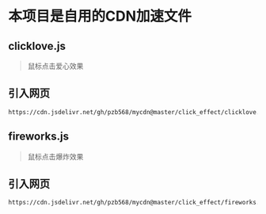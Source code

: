 #  本项目是自用的CDN加速文件
## clicklove.js
>鼠标点击爱心效果
## 引入网页
```
https://cdn.jsdelivr.net/gh/pzb568/mycdn@master/click_effect/clicklove.js
```
## fireworks.js
>鼠标点击爆炸效果
## 引入网页

```
https://cdn.jsdelivr.net/gh/pzb568/mycdn@master/click_effect/fireworks.js
```
